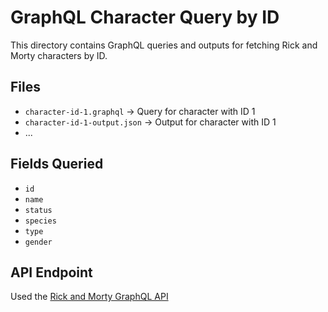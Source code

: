 # GraphQL Character Query by ID

This directory contains GraphQL queries and outputs for fetching Rick and Morty characters by ID.

## Files

- `character-id-1.graphql` → Query for character with ID 1
- `character-id-1-output.json` → Output for character with ID 1
- ...

## Fields Queried

- `id`
- `name`
- `status`
- `species`
- `type`
- `gender`

## API Endpoint

Used the [Rick and Morty GraphQL API](https://rickandmortyapi.com/graphql)
